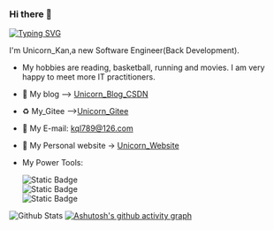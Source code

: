 ### Hi there 👋   
[![Typing SVG](https://readme-typing-svg.demolab.com?font=Fira+Code&weight=600&size=19&pause=1000&color=288AB6&width=435&lines=%E5%88%A9%E5%88%83%E9%94%8B%E7%BC%98%E5%B0%A4%E9%9A%BE%E6%94%80%E8%B6%8A%EF%BC%8C%E6%99%BA%E8%80%85%E8%BE%84%E8%B0%93%E5%BE%97%E6%95%91%E4%B9%8B%E8%B7%AF%E4%B9%83%E8%89%B0%E9%80%94%E4%B9%9F%E3%80%82)](https://git.io/typing-svg)

I'm Unicorn_Kan,a new Software Engineer(Back Development).  
- My hobbies are reading, basketball, running and movies. I am very happy to meet more IT practitioners.
- :memo: My blog —>  [Unicorn_Blog_CSDN](https://blog.csdn.net/weixin_56175042)
- :recycle: My_Gitee —>[Unicorn_Gitee](https://gitee.com/kql789)
- :monocle_face: My E-mail: kql789@126.com
- 🚀 My Personal website -> [Unicorn_Website](http://www.kqlgpt.xyz)
- My Power Tools:


     ![Static Badge](https://img.shields.io/badge/%E5%BC%80%E5%8F%91%E5%B7%A5%E5%85%B7-Pycharm%E3%80%81VScode-blue)  
     ![Static Badge](https://img.shields.io/badge/%E4%B8%BB%E8%A6%81%E8%AF%AD%E8%A8%80-Python%E3%80%81Shell%E3%80%81Docker%E3%80%81SQL%E3%80%81Vue-red)  
     ![Static Badge](https://img.shields.io/badge/%E7%AE%A1%E7%90%86%E5%B7%A5%E5%85%B7-Git-green)

![Github Stats](https://github-readme-stats.vercel.app/api?username=kql789&show_icons=true&theme=dark&count_private=true)
[![Ashutosh's github activity graph](https://github-readme-activity-graph.vercel.app/graph?username=kql789&theme=react-dark)](https://github.com/ashutosh00710/github-readme-activity-graph)






